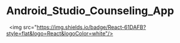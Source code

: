 # Android_Studio_Counseling_App
  <img src="https://img.shields.io/badge/React-61DAFB?style=flat&logo=React&logoColor=white"/>
